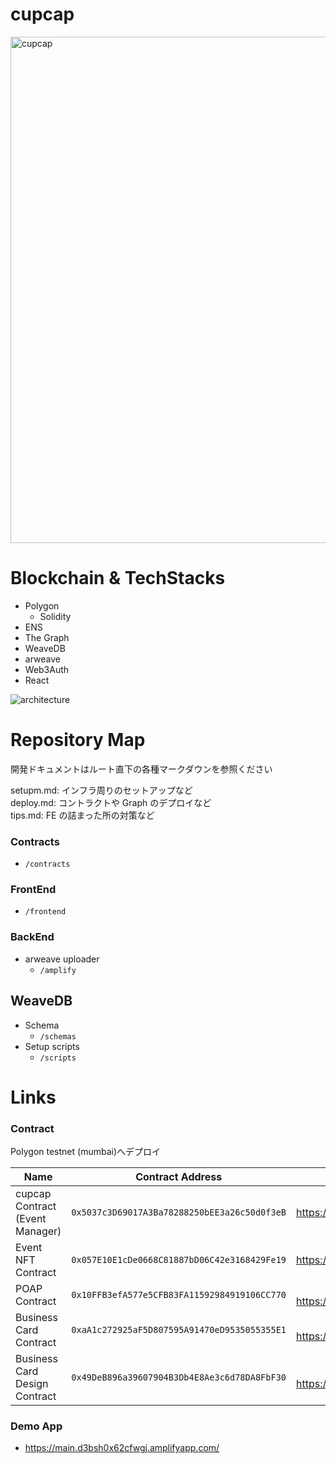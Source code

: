 # cupcap
<img width="810" alt="cupcap" src="https://user-images.githubusercontent.com/57611745/200159638-6180f1b1-938e-4168-8661-91b4ccef2e76.png">

# Blockchain & TechStacks
* Polygon
   * Solidity
* ENS
* The Graph
* WeaveDB
* arweave
* Web3Auth
* React

![architecture](https://user-images.githubusercontent.com/57611745/200159878-2942ba29-502b-425c-b107-49672fc9cc94.png)


# Repository Map
開発ドキュメントはルート直下の各種マークダウンを参照ください

setupm.md: インフラ周りのセットアップなど  
deploy.md: コントラクトや Graph のデプロイなど  
tips.md: FE の詰まった所の対策など

### Contracts
* `/contracts`
### FrontEnd
* `/frontend`
### BackEnd
* arweave uploader
   * `/amplify`
## WeaveDB
* Schema
  * `/schemas`
* Setup scripts
  * `/scripts`

# Links
### Contract
Polygon testnet (mumbai)へデプロイ

|  Name  |  Contract Address  |  Explorer  |
| ---- | ---- | ---- |
|  cupcap Contract (Event Manager)  |  `0x5037c3D69017A3Ba78288250bEE3a26c50d0f3eB`  |  https://mumbai.polygonscan.com/address/0x5037c3D69017A3Ba78288250bEE3a26c50d0f3eB  |
|  Event NFT Contract  |  `0x057E10E1cDe0668C81887bD06C42e3168429Fe19`  |  https://mumbai.polygonscan.com/address/0x057E10E1cDe0668C81887bD06C42e3168429Fe19  |
|  POAP Contract  |  `0x10FFB3efA577e5CFB83FA11592984919106CC770`  |　　https://mumbai.polygonscan.com/address/0x10FFB3efA577e5CFB83FA11592984919106CC770  |
|  Business Card Contract | `0xaA1c272925aF5D807595A91470eD9535055355E1` |　　https://mumbai.polygonscan.com/address/0xaA1c272925aF5D807595A91470eD9535055355E1  |
|  Business Card Design Contract | `0x49DeB896a39607904B3Db4E8Ae3c6d78DA8FbF30` |　　https://mumbai.polygonscan.com/address/0x49DeB896a39607904B3Db4E8Ae3c6d78DA8FbF30  |

### Demo App
* https://main.d3bsh0x62cfwgj.amplifyapp.com/

